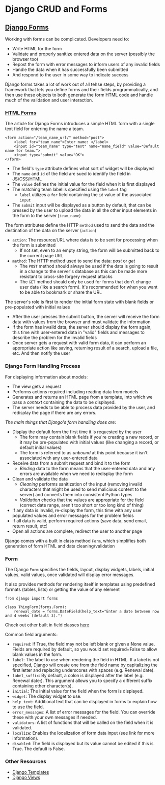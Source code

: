# Django CRUD and Forms

## [Django Forms](https://developer.mozilla.org/en-US/docs/Learn/Server-side/Django/Forms)

Working with forms can be complicated. Developers need to:
- Write HTML for the form
- Validate and properly sanitize entered data on the server (possibly the browser too)
- Repost the form with error messages to inform users of any invalid fields
- Handle the data when it has successfully been submitted
- And respond to the user in some way to indicate success

Django forms takes a lot of work out of all tehse steps, by providing a framework that lets you define forms and their fields programmatically, and then use these objects to both generate the form HTML code and handle much of the validation and user interaction.

### [HTML Forms](https://developer.mozilla.org/en-US/docs/Learn/Forms)
The article for Django Forms introduces a simple HTML form with a single text field for entering the name a team. 
```
<form action="/team_name_url/" method="post">
    <label for="team_name">Enter name: </label>
    <input id="team_name" type="text" name="name_field" value="Default name for team.">
    <input type="submit" value="OK">
</form>
```
- The field's `type` attribute defines what sort of widget will be displayed
- The `name` and `id` of the field are sued to identify the field in JS/CSS/HTML
- The `value` defines the initial value for the field when it is first displayed
- The matching team label is specified using the `label` tag
  - `label` utilizes a `for` field containing the `id` value of the associated `input`
- The `submit` input will be displayed as a button by default, that can be pressed by the user to upload the data in all the other input elements in the form to the server (`team_name`)

The form attributes define the HTTP `method` used to send the data and the destination of the data on the server (`action`)
- `action`: The resource/URL where data is to be sent for processing when the form is submitted
  - If not set, even to an empty string, the form will be submitted back to the current page URL
- `method`: The HTTP method used to send the data: _post_ or _get_
  - The `POST` method should always be used if the data is going to result in a change to the server's database as this can be made more resistant to cross-site forgery request attacks
  - The `GET` method should only be used for forms that don't change user data (like a search form). It's recommended for when you want to be able to bookmark or share the URL

The server's role is first to render the initial form state with blank fields or pre-populated with initial values
- After the user presses the submit button, the server will receive the form data with values from the browser and must validate the information
- If the form has invalid data, the server should display the form again, this time with user-entered data in "valid" fields and messages to describe the problem for the invalid fields
- Once server gets a request with valid form data, it can perform an appropriate action like saving, returning result of a search, upload a file, etc. And then notify the user

### Django Form Handling Process

For displaying information about models:
- The view gets a request
- Performs actions required including reading data from models
- Generates and returns an HTML page from a template, into which we pass a _context_ containing the data to be displayed. 
- The server needs to be able to process data provided by the user, and redisplay the page if there are any errors.

_The main things that Django's form handling does are_:
- Display the default form the first time it is requested by the user
  - The form may contain blank fields if you're creating a new record, or it may be pre-populated with initial values (like changing a record, or default initial values)
  - The form is referred to as _unbound_ at this point because it isn't associated with any user-entered data
- Receive data from a submit request and bind it to the form
  - _Binding_ data to the form means that the user-entered data and any errors are available when we need to redisplay the form
- Clean and validate the data
  - _Cleaning_ performs sanitization of the input (removing invalid characters that might be used to send malicious content to the server) and converts them into consistent Python types
  - _Validation_ checks that the values are appropriate for the field (correct date range, aren't too short or too long kind of thing)
- If any data is invalid, re-display the form, this time with any user populated values and error messages for the problem fields
- If all data is valid, perform required actions (save data, send email, return result, etc)
- Open all actions are complete, redirect the user to another page

Django comes with a built in class method `Form`, which simplifies both generation of form HTML and data cleaning/validation

### Form
The Django `Form` specifies the fields, layout, display widgets, labels, initial values, valid values, once validated will display error messages.

It also provides methods for rendering itself in templates using predefined formats (tables, lists) or getting the value of any element
```
from django import forms

class ThingForm(forms.Form):
    renewal_date = forms.DateField(help_text="Enter a date between now and 4 weeks (default 3).")
```

Check out other built in field classes [here](https://docs.djangoproject.com/en/3.1/ref/forms/fields/#built-in-field-classes)

Common field arguments:
- `required`: If True, the field may not be left blank or given a None value. Fields are required by default, so you would set required=False to allow blank values in the form.
- `label`: The label to use when rendering the field in HTML. If a label is not specified, Django will create one from the field name by capitalizing the first letter and replacing underscores with spaces (e.g. Renewal date).
- `label_suffix`: By default, a colon is displayed after the label (e.g. Renewal date:). This argument allows you to specify a different suffix containing other character(s).
- `initial`: The initial value for the field when the form is displayed.
- `widget`: The display widget to use.
- `help_text`: Additional text that can be displayed in forms to explain how to use the field.
- `error_messages`: A list of error messages for the field. You can override these with your own messages if needed.
- `validators`: A list of functions that will be called on the field when it is validated.
- `localize`: Enables the localization of form data input (see link for more information).
- `disabled`: The field is displayed but its value cannot be edited if this is True. The default is False.

### Other Resources
- [Django Templates](https://developer.mozilla.org/en-US/docs/Learn/Server-side/Django/Home_page)
- [Django Views](https://developer.mozilla.org/en-US/docs/Learn/Server-side/Django/Generic_views)
